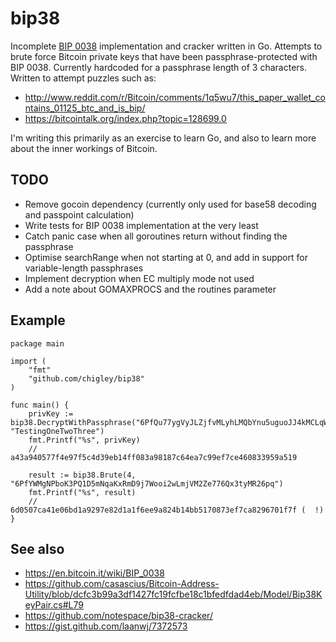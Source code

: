bip38
=====

Incomplete [BIP 0038](https://en.bitcoin.it/wiki/BIP_0038) implementation and cracker written in Go. Attempts to brute force Bitcoin private keys that have been passphrase-protected with BIP 0038. Currently hardcoded for a passphrase length of 3 characters. Written to attempt puzzles such as:

* http://www.reddit.com/r/Bitcoin/comments/1q5wu7/this_paper_wallet_contains_01125_btc_and_is_bip/
* https://bitcointalk.org/index.php?topic=128699.0

I'm writing this primarily as an exercise to learn Go, and also to learn more about the inner workings of Bitcoin.

TODO
----

* Remove gocoin dependency (currently only used for base58 decoding and passpoint calculation)
* Write tests for BIP 0038 implementation at the very least
* Catch panic case when all goroutines return without finding the passphrase
* Optimise searchRange when not starting at 0, and add in support for variable-length passphrases
* Implement decryption when EC multiply mode not used
* Add a note about GOMAXPROCS and the routines parameter

Example
-------

    package main
    
    import (
    	"fmt"
    	"github.com/chigley/bip38"
    )
    
    func main() {
    	privKey := bip38.DecryptWithPassphrase("6PfQu77ygVyJLZjfvMLyhLMQbYnu5uguoJJ4kMCLqWwPEdfpwANVS76gTX", "TestingOneTwoThree")
    	fmt.Printf("%s", privKey)
    	// a43a940577f4e97f5c4d39eb14ff083a98187c64ea7c99ef7ce460833959a519
    
    	result := bip38.Brute(4, "6PfYWMgNPboK3PQ1D5mNqaKxRmD9j7Wooi2wLmjVM2Ze776Qx3tyMR26pq")
    	fmt.Printf("%s", result)
    	// 6d0507ca41e06bd1a9297e82d1a1f6ee9a824b14bb5170873ef7ca8296701f7f (  !)
    }

See also
--------

* https://en.bitcoin.it/wiki/BIP_0038
* https://github.com/casascius/Bitcoin-Address-Utility/blob/dcfc3b99a3df1427fc19fcfbe18c1bfedfdad4eb/Model/Bip38KeyPair.cs#L79
* https://github.com/notespace/bip38-cracker/
* https://gist.github.com/laanwj/7372573

